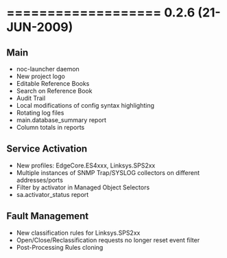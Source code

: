 

===================
0.2.6 (21-JUN-2009)
===================

Main
----
* noc-launcher daemon
* New project logo
* Editable Reference Books
* Search on Reference Book
* Audit Trail
* Local modifications of config syntax highlighting
* Rotating log files
* main.database_summary report
* Column totals in reports

Service Activation
------------------
* New profiles: EdgeCore.ES4xxx, Linksys.SPS2xx
* Multiple instances of SNMP Trap/SYSLOG collectors on different addresses/ports
* Filter by activator in Managed Object Selectors
* sa.activator_status report

Fault Management
----------------
* New classification rules for Linksys.SPS2xx
* Open/Close/Reclassification requests no longer reset event filter
* Post-Processing Rules cloning
